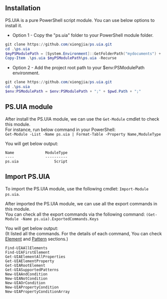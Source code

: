 ## Installation 
PS.UIA is a pure PowerShell script module. You can use below options to install it.    
* Option 1 - Copy the "ps.uia" folder to your PowerShell module folder.         
```ps1
git clone https://github.com/xiongjia/ps.uia.git 
cd .\ps.uia 
$myPSModulePath = [System.Environment]::GetFolderPath("mydocuments") + "\WindowsPowerShell\Modules" 
Copy-Item .\ps.uia $myPSModulePath\ps.uia -Recurse 
```  
* Option 2 - Add the project root path to your $env:PSModulePath environment.  
```ps1
git clone https://github.com/xiongjia/ps.uia.git 
cd .\ps.uia 
$env:PSModulePath = $env:PSModulePath + ";" + $pwd.Path + ";"
``` 

## PS.UIA module
After install the PS.UIA module, we can use the `Get-Module` cmdlet to check this module.   
For instance, run below command in your PowerShell:  
`Get-Module -List -Name ps.uia | Format-Table -Property Name,ModuleType`

You will get below output:
```
Name              ModuleType
----              ----------
ps.uia                Script
```

## Import PS.UIA
To import the PS.UIA module, use the following cmdlet: `Import-Module ps.uia`.

After imported the PS.UIA module, we can use all the export commands in this module.   
You can check all the export commands via the following command:
`(Get-Module -Name ps.uia).ExportedCommands.Keys`

You will get below output:   
(It listed all the commands. For the details of each command, 
You can check [Element](element.md) and [Pattern](pattern.md) sections.)

```
Find-UIAAllElements
Find-UIAFirstElement
Get-UIAElementAllProperties
Get-UIAElementProperty
Get-UIARootElement
Get-UIASupportedPatterns
New-UIAAndCondition
New-UIANotCondition
New-UIAOrCondition
New-UIAPropertyCondition
New-UIAPropertyConditionArray
```

